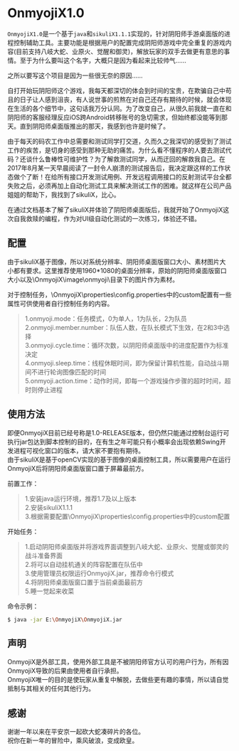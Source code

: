 OnmyojiX1.0
===
`OnmyojiX1.0`是一个基于`java`和`sikuliX1.1.1`实现的，针对阴阳师手游桌面版的进程控制辅助工具。主要功能是根据用户的配置完成阴阳师游戏中完全重复的游戏内容(目前支持八岐大蛇、业原火、觉醒和御灵)，解放玩家的双手去做更有意思的事情。至于为什么要叫这个名字，大概只是因为看起来比较帅气……  

之所以要写这个项目是因为一些很无奈的原因……  

自打开始玩阴阳师这个游戏，我每天都深切的体会到时间的宝贵，在欺骗自己中苟且的日子让人感到沮丧，有人说世事的煎熬在对自己还存有期待的时候，就会体现在生活的各个细节中，这句话我万分认同。为了改变自己，从很久前我就一直在和阴阳师的客服经理反应iOS跨Android转移账号的急切需求，但始终都没能等到那天。直到阴阳师桌面版推出的那天，我感到也许是时候了。  

由于每天的码农工作中总需要和测试同学打交道，久而久之我深切的感受到了测试工作的疾苦，是切身的感受到那种无助的痛苦。为什么看不懂程序的人要去测试代码？还谈什么鲁棒性可维护性？为了解救测试同学，从而迂回的解救我自己。在2017年8月某一天早晨阅读了一封令人崩溃的测试报告后，我决定跟这样的工作状态做个了断！在给所有接口开发测试用例、开发远程调用接口的反射测试平台全都失败之后，必须再加上自动化测试工具来解决测试工作的困难。就这样在公司产品姐姐的帮助下，我找到了sikuliX，比心。  

在通过文档基本了解了sikuliX并体验了阴阳师桌面版后，我就开始了OnmyojiX这次自我救赎的编程，作为对UI级自动化测试的一次练习，体验还不错。

配置
---

由于sikuliX基于图像，所以对系统分辨率、阴阳师桌面版窗口大小、素材图片大小都有要求。这里推荐使用1960*1080的桌面分辨率，原始的阴阳师桌面版窗口大小以及\OnmyojiX\image\onmyoji\目录下的图片作为素材。  

对于控制任务，\OnmyojiX\properties\config.properties中的custom配置有一些属性可供使用者自行控制任务的内容。  
>1.onmyoji.mode：任务模式，0为单人，1为队长，2为队员   
 2.onmyoji.member.number：队伍人数，在队长模式下生效，在2和3中选择  
 3.onmyoji.cycle.time：循环次数，以阴阳师桌面版中的进度配置作为标准决定  
 4.onmyoji.sleep.time：线程休眠时间，即为保留计算机性能，自动战斗期间不进行轮询图像匹配的时间    
 5.onmyoji.action.time：动作时间，即每一个游戏操作步骤的超时时间，超时则停止进程  

使用方法
---
即便OnmyojiX目前已经号称是1.0-RELEASE版本，但仍然只能通过控制台运行可执行jar包达到脚本控制的目的，在有生之年可能只有小概率会出现依赖Swing开发进程可视化窗口的版本，请大家不要抱有期待。  
由于sikuliX是基于openCV实现的基于图像的桌面控制工具，所以需要用户在运行OnmyojiX后将阴阳师桌面版窗口置于屏幕最前方。

前置工作：  
>1.安装java运行环境，推荐1.7及以上版本  
 2.安装sikuliX1.1.1  
 3.根据需要配置\OnmyojiX\properties\config.properties中的custom配置

开始任务：  
>1.启动阴阳师桌面版并将游戏界面调整到八岐大蛇、业原火、觉醒或御灵的战斗准备界面  
 2.将可以自动挂机通关的阵容配置在队伍中  
 3.使用管理员权限运行OnmyojiX.jar，推荐命令行模式  
 4.将阴阳师桌面版窗口置于当前桌面最前方  
 5.睡一觉起来收菜  
 
命令示例：
```sh
$ java -jar E:\OnmyojiX\OnmyojiX.jar  
```

声明
---

OnmyojiX是外部工具，使用外部工具是不被阴阳师官方认可的用户行为，所有因OnmyojiX导致的后果由使用者自行承担。  
OnmyojiX唯一的目的是使玩家从重复中解脱，去做些更有趣的事情，所以请自觉抵制与其相关的任何其他行为。 
 
感谢
---

谢谢一年以来在平安京一起砍大蛇凑碎片的各位。  
祝你在新一年的冒险中，乘风破浪，变成欧皇。